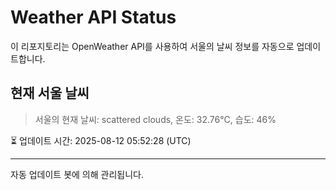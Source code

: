 
# Weather API Status

이 리포지토리는 OpenWeather API를 사용하여 서울의 날씨 정보를 자동으로 업데이트합니다.

## 현재 서울 날씨
> 서울의 현재 날씨: scattered clouds, 온도: 32.76°C, 습도: 46%

⏳ 업데이트 시간: 2025-08-12 05:52:28 (UTC)

---
자동 업데이트 봇에 의해 관리됩니다.
